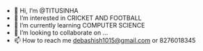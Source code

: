 - 👋 Hi, I’m @TITUSINHA
- 👀 I’m interested in CRICKET AND FOOTBALL
- 🌱 I’m currently learning COMPUTER SCIENCE
- 💞️ I’m looking to collaborate on ...
- 📫 How to reach me debashish1015@gmail.com or 8276018345

<!---
TITUSINHA/TITUSINHA is a ✨ special ✨ repository because its `README.md` (this file) appears on your GitHub profile.
You can click the Preview link to take a look at your changes.
--->

